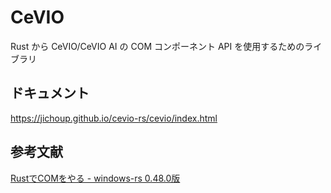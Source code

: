 # CeVIO

Rust から CeVIO/CeVIO AI の COM コンポーネント API を使用するためのライブラリ

## ドキュメント

<https://jichoup.github.io/cevio-rs/cevio/index.html>

## 参考文献

[RustでCOMをやる - windows-rs 0.48.0版](https://zenn.dev/stuncloud/articles/50996874829182)
